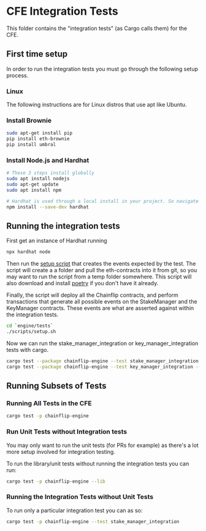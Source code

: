 # CFE Integration Tests

This folder contains the "integration tests" (as Cargo calls them) for the CFE.

## First time setup

In order to run the integration tests you must go through the following setup process.

### Linux

The following instructions are for Linux distros that use apt like Ubuntu.

### Install Brownie

```sh
sudo apt-get install pip
pip install eth-brownie
pip install umbral
```

### Install Node.js and Hardhat

```sh
# These 3 steps install globally
sudo apt install nodejs
sudo apt-get update
sudo apt install npm

# Hardhat is used through a local install in your project. So navigate into the `eth-contracts` repo 
npm install --save-dev hardhat
```

## Running the integration tests

First get an instance of Hardhat running

```sh
npx hardhat node
```

Then run the [setup script](scripts/setup.sh) that creates the events expected by the test. The script will create a a folder and pull the eth-contracts into it from git, so you may want to run the script from a temp folder somewhere. This script will also download and install [poetry](https://github.com/python-poetry/poetry) if you don't have it already.

Finally, the script will deploy all the Chainflip contracts, and perform transactions that generate all possible events on the StakeManager and the KeyManager contracts. These events are what are asserted against within the integration tests.

```sh
cd `engine/tests`
./scripts/setup.sh
```

Now we can run the stake_manager_integration or key_manager_integration tests with cargo.

```sh
cargo test --package chainflip-engine --test stake_manager_integration -- test_all_stake_manager_events --exact --nocapture
cargo test --package chainflip-engine --test key_manager_integration -- test_all_key_manager_events --exact --nocapture
```

## Running Subsets of Tests

### Running All Tests in the CFE

```sh
cargo test -p chainflip-engine
```

### Run Unit Tests without Integration tests

You may only want to run the unit tests (for PRs for example) as there's a lot more setup involved for integration testing.

To run the library/unit tests without running the integration tests you can run:

```sh
cargo test -p chainflip-engine --lib
```

### Running the Integration Tests without Unit Tests

To run only a particular integration test you can as so:

```sh
cargo test -p chainflip-engine --test stake_manager_integration
```
